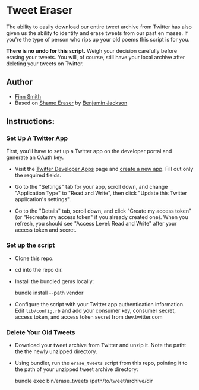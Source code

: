 # Tweet Eraser

The ability to easily download our entire tweet archive from Twitter has also
given us the ability to identify and erase tweets from our past en masse. If
you're the type of person who rips up your old poems this script is for you.

**There is no undo for this script.** Weigh your decision carefully before
erasing your tweets. You will, of course, still have your local archive after
deleting your tweets on Twitter.

## Author

* [Finn Smith](http://twitter.com/finn)
* Based on [Shame Eraser](https://github.com/benjaminjackson/shame-eraser) by
  [Benjamin Jackson](http://twitter.com/benjaminjackson)

## Instructions:

### Set Up A Twitter App

First, you'll have to set up a Twitter app on the developer portal and generate
an OAuth key.

* Visit the [Twitter Developer Apps](https://dev.twitter.com/apps) page and
  [create a new app](https://dev.twitter.com/apps/new). Fill out only the
  required fields.

* Go to the "Settings" tab for your app, scroll down, and change "Application
  Type" to "Read and Write", then click "Update this Twitter application's
  settings".

* Go to the "Details" tab, scroll down, and click "Create my access token" (or
  "Recreate my access token" if you already created one). When you refresh,
  you should see "Access Level: Read and Write" after your access token and
  secret.

### Set up the script

* Clone this repo.

* cd into the repo dir.

* Install the bundled gems locally:

    bundle install --path vendor

* Configure the script with your Twitter app authentication information. Edit
  `lib/config.rb` and add your consumer key, consumer secret, access token, and
  access token secret from dev.twitter.com

### Delete Your Old Tweets

* Download your tweet archive from Twitter and unzip it. Note the patht the the
  newly unzipped directory.

* Using bundler, run the `erase_tweets` script from this repo, pointing it to
  the path of your unzipped tweet archive directory:

    bundle exec bin/erase_tweets /path/to/tweet/archive/dir
